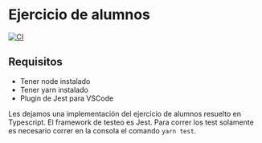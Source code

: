 # Ejercicio de alumnos

[![CI](https://github.com/uqbar-project/eg-alumnos-.ts/actions/workflows/test.yml/badge.svg)](https://github.com/uqbar-project/eg-alumnos-.ts/actions/workflows/test.yml)

## Requisitos
- Tener node instalado
- Tener yarn instalado
- Plugin de Jest para VSCode

Les dejamos una implementación del ejercicio de alumnos resuelto en Typescript. El framework de testeo es Jest. Para correr los test solamente es necesario correr en la consola el comando `yarn test`.
